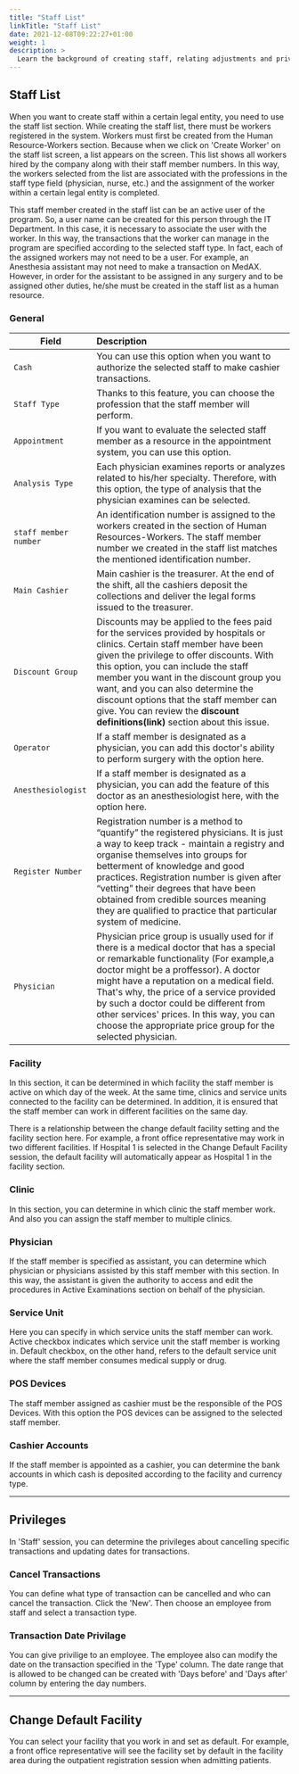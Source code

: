 ```yaml
---
title: "Staff List"
linkTitle: "Staff List"
date: 2021-12-08T09:22:27+01:00
weight: 1
description: >
  Learn the background of creating staff, relating adjustments and priviliges.
---
```

## **Staff List**

When you want to create staff within a certain legal entity, you need to use the staff list section. While creating the staff list, there must be workers registered in the system. Workers must first be created from the Human Resource-Workers section. Because when we click on 'Create Worker' on the staff list screen, a list appears on the screen. This list shows all workers hired by the company along with their staff member numbers. In this way, the workers selected from the list are associated with the professions in the staff type field (physician, nurse, etc.) and the assignment of the worker within a certain legal entity is completed.

This staff member created in the staff list can be an active user of the program. So, a user name can be created for this person through the IT Department. In this case, it is necessary to associate the user with the worker. In this way, the transactions that the worker can manage in the program are specified according to the selected staff type. In fact, each of the assigned workers may not need to be a user. For example, an Anesthesia assistant may not need to make a transaction on MedAX. However, in order for the assistant to be assigned in any surgery and to be assigned other duties, he/she must be created in the staff list as a human resource.

### **General**



| Field          |  Description |  
|----------------|:-------------|
| `Cash`          | You can use this option when you want to authorize the selected staff to make cashier transactions. | 
| `Staff Type`    |  Thanks to this feature, you can choose the profession that the staff member will perform.   |  
| `Appointment`   |  If you want to evaluate the selected staff member as a resource in the appointment system, you can use this option.            | 
| `Analysis Type` |   Each physician examines reports or analyzes related to his/her specialty. Therefore, with this option, the type of analysis that the physician examines can be selected.           |
| `staff member number` |  An identification number is assigned to the workers created in the section of Human Resources-Workers. The staff member number we created in the staff list matches the mentioned identification number.            |
| `Main Cashier`  |  Main cashier is the treasurer. At the end of the shift, all the cashiers deposit the collections and deliver the legal forms issued to the treasurer.            |
| `Discount Group` | Discounts may be applied to the fees paid for the services provided by hospitals or clinics. Certain staff member have been given the privilege to offer discounts. With this option, you can include the staff member you want in the discount group you want, and you can also determine the discount options that the staff member can give. You can review the **discount definitions(link)** section about this issue.             |
| `Operator`      |     If a staff member is designated as a physician, you can add this doctor's ability to perform surgery with the option here.         |
| `Anesthesiologist` |   If a staff member is designated as a physician, you can add the feature of this doctor as an anesthesiologist here, with the option here.           |
| `Register Number` |  Registration number is a method to “quantify” the registered physicians. It is just a way to keep track - maintain a registry and organise themselves into groups for betterment of knowledge and good practices. Registration number is given after “vetting” their degrees that have been obtained from credible sources meaning they are qualified to practice that particular system of medicine.
| `Physician`     | Physician price group is usually used for if there is a medical doctor that has a special or remarkable functionality (For example,a doctor might be a proffessor). A doctor might have a reputation on a medical field. That's why, the price of a service provided by such a doctor could be different from other services' prices. In this way, you can choose the appropriate price group for the selected physician. |



### **Facility**
In this section, it can be determined in which facility the staff member is active on which day of the week. At the same time, clinics and service units connected to the facility can be determined. In addition, it is ensured that the staff member can work in different facilities on the same day.

There is a relationship between the change default facility setting and the facility section here. For example, a front office representative may work in two different facilities. If Hospital 1 is selected in the Change Default Facility session, the default facility will automatically appear as Hospital 1 in the facility section. 

### **Clinic**
In this section, you can determine in which clinic the staff member work. And also you can assign the staff member to multiple clinics.

### **Physician**

If the staff member is specified as assistant, you can determine which physician or physicians assisted by this staff member with this section. In this way, the assistant is given the authority to access and edit the procedures in Active Examinations section on behalf of the physician.

### **Service Unit**

Here you can specify in which service units the staff member can work. Active checkbox indicates which service unit the staff member is working in. Default checkbox, on the other hand, refers to the default service unit where the staff member consumes medical supply or drug.

### **POS Devices**

The staff member assigned as cashier must be the responsible of the POS Devices. With this option the POS devices can be assigned to the selected staff member.

### **Cashier Accounts**

If the staff member is appointed as a cashier, you can determine the bank accounts in which cash is deposited according to the facility and currency type.



---
## **Privileges**

In 'Staff' session, you can determine the privileges about cancelling specific transactions and updating dates for transactions.

### **Cancel Transactions**



You can define what type of transaction can be cancelled and who can cancel the transaction. Click the 'New'. Then choose an employee from staff and select a transaction type.

### **Transaction Date Privilage**



You can give privilige to an employee. The employee also can modify the date on the transaction specified in the 'Type' column. The date range that is allowed to be changed can be created with 'Days before' and 'Days after' column by entering the day numbers.

---

## **Change Default Facility**

You can select your facility that you work in and set as default. For example, a front office representative will see the facility set by default in the facility area during the outpatient registration session when admitting patients.
